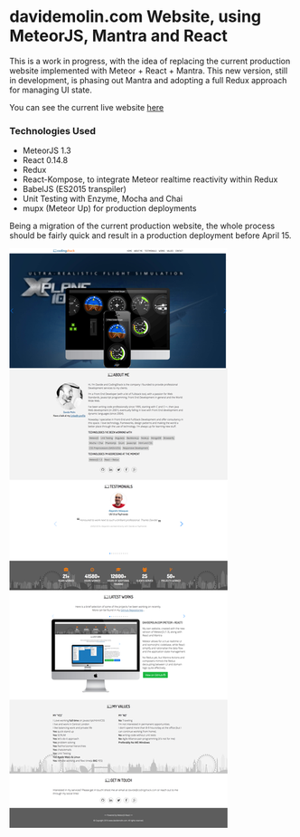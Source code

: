 davidemolin.com Website, using MeteorJS, Mantra and React
==========================================================================

This is a work in progress, with the idea of replacing the current production website implemented with Meteor + React + Mantra.
This new version, still in development, is phasing out Mantra and adopting a full Redux approach for managing UI state.

You can see the current live website [here](https://davidemolin.com)

### Technologies Used ###

- MeteorJS 1.3
- React 0.14.8
- Redux
- React-Kompose, to integrate Meteor realtime reactivity within Redux
- BabelJS (ES2015 transpiler)
- Unit Testing with Enzyme, Mocha and Chai
- mupx (Meteor Up) for production deployments

Being a migration of the current production website, the whole process should be fairly quick and result in a production deployment before April 15.

![ScreenShot](/README/davidemolin.png?raw=true)


